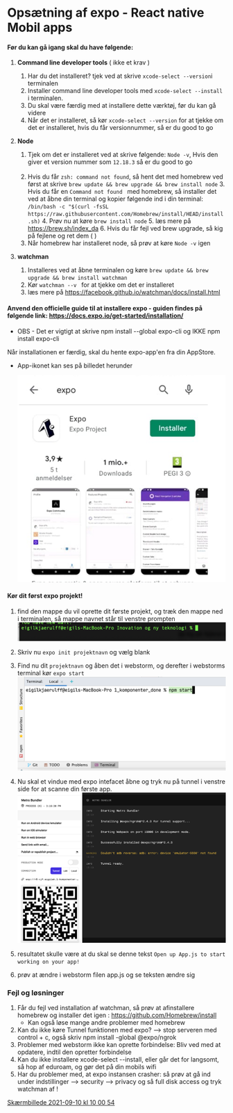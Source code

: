 # Opsætning af expo - React native Mobil apps

#### Før du kan gå igang skal du have følgende:
1. **Command line developer tools** ( ikke et krav ) 
   1. Har du det installeret? tjek ved at skrive `xcode-select --version`i terminalen
   2. Installer command line developer tools med `xcode-select --install` i terminalen. 
   2. Du skal være færdig med at installere dette værktøj, før du kan gå videre 
   3. Når det er installeret, så kør `xcode-select --version` for at tjekke om det er installeret, hvis du får versionnummer, så er du good to go 
2. **Node**
   1. Tjek om det er installeret ved at skrive følgende: `Node -v`,
      Hvis den giver et version nummer som `12.18.3` så er du good to go <br> <br>
   2. Hvis du får `zsh: command not found`, så hent det med homebrew ved først at skrive `brew update && brew upgrade && brew install node`
      3. Hvis du får en `Command not found ` med homebrew, så installer det ved at åbne din terminal og 
         kopier følgende ind i din terminal: `/bin/bash -c "$(curl -fsSL https://raw.githubusercontent.com/Homebrew/install/HEAD/install.sh)`
      4. Prøv nu at køre `brew install node`
      5. læs mere på https://brew.sh/index_da
      6. Hvis du får fejl ved brew upgrade, så kig på fejlene og ret dem ( )
   3. Når homebrew har installeret node, så prøv at køre `Node -v` igen
   
3. ****watchman****
   1. Installeres ved at åbne terminalen og køre `brew update && brew upgrade && brew install watchman`
   2.  Kør `watchman --v ` for at tjekke om det er installeret
   3. læs mere på https://facebook.github.io/watchman/docs/install.html 

#### Anvend den officielle guide til at installere expo - guiden findes på følgende link: https://docs.expo.io/get-started/installation/
- OBS - Det er vigtigt at skrive npm install --global expo-cli og IKKE npm install expo-cli

Når installationen er færdig, skal du hente expo-app'en fra din AppStore.

- App-ikonet kan ses på billedet herunder
  
  ![expo](billeder/expoIcon.png)

#### Kør dit først expo projekt!
1. find den mappe du vil oprette dit første projekt, og træk den mappe ned i terminalen, så mappe navnet står til venstre prompten
![img.png](billeder/img.png)

2. Skriv nu `expo init projektnavn` og vælg blank 

3. Find nu dit `projektnavn` og åben det i webstorm, og derefter i webstorms terminal kør 
`expo start`
   ![img.png](billeder/screenshot4.png)
   
4. Nu skal et vindue med expo intefacet åbne og tryk nu på tunnel i venstre side for at scanne din første app.
   ![](billeder/screenshot5.png)
   
5. resultatet skulle være at du skal se denne tekst `Open up App.js to start working on your app!`

6. prøv at ændre i webstorm filen app.js og se teksten ændre sig



### Fejl og løsninger
1. Får du fejl ved installation af watchman, så prøv at afinstallere homebrew og installer det igen : https://github.com/Homebrew/install
   - Kan også løse mange andre problemer med homebrew
2. Kan du ikke køre Tunnel funktionen med expo? --> stop serveren med control + c, også skriv npm install -global @expo/ngrok
3. Problemer med webstorm ikke kan oprette forbindelse: Bliv ved med at opdatere, indtil den opretter forbindelse
4. Kan du ikke installere xcode-select --install, eller går det for langsomt, så hop af eduroam, og gør det på din mobils wifi
5. Har du problemer med, at expo instansen crasher: så prøv at gå ind under indstillinger --> security --> privacy og så  full disk access og tryk watchman af !

[Skærmbillede 2021-09-10 kl  10 00 54](https://user-images.githubusercontent.com/48329669/132821334-3768fa81-2a01-4bbf-8d51-5cfd65161352.png)


